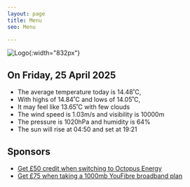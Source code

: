 ```yaml
---
layout: page
title: Menu
seo: Menu

---
```


![Logo](/images/logo.jpg){:width="832px"}

<!-- weather_marker starts -->
## On Friday, 25 April 2025

- The average temperature today is 14.48˚C,
- With highs of 14.84˚C and lows of 14.05˚C,
- It may feel like 13.65˚C with few clouds
- The wind speed is 1.03m/s and visibility is 10000m
- The pressure is 1020hPa and humidity is 64%
- The sun will rise at 04:50 and set at 19:21

<!-- weather_marker ends -->

## Sponsors

- [Get £50 credit when switching to Octopus Energy](https://bit.ly/3oD1nnS)
- [Get £75 when taking a 1000mb YouFibre broadband plan](https://aklam.io/91zWhU?)
